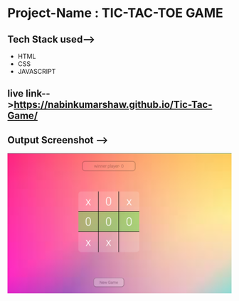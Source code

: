 # Project-Name : TIC-TAC-TOE GAME

## Tech Stack used-->

* HTML
* CSS
* JAVASCRIPT


 ## live link-->https://nabinkumarshaw.github.io/Tic-Tac-Game/

## Output Screenshot -->
![alt text](output.png)
